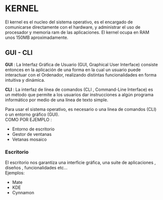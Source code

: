 # KERNEL # 

El kernel es el nucleo del sistema operativo, es el encargado de comunicarse directamente con el hardware, y 
administrar el uso de procesador y memoria ram de las aplicaciones.
El kernel ocupa en RAM unos 150MB aproximadamente. 

## GUI - CLI ##

**GUI** : La Interfaz Gráfica de Usuario (GUI, Graphical User Interface) consiste entonces en la aplicación de una forma en la cual un usuario puede interactuar con el Ordenador, realizando distintas funcionalidades en forma intuitiva y dinámica.

**CLI** : La interfaz de línea de comandos (CLI , Command-Line Interface) es un método que permite a los usuarios dar instrucciones a algún programa informático por medio de una línea de texto simple.

Para usar el sistema operativo, es necesario o una linea de comandos (CLI) o un entorno gráfico (GUI).  
COMO POR EJEMPLO :
- Entorno de escritorio
- Gestor de ventanas
- Vetanas mosaico

### Escritorio ###
El escritorio nos garantiza una interficie gráfica, una suite de aplicaciones , diseños , funcionalidades etc...  
Ejemplos:
- Mate
- KDE 
- Cynnamon
